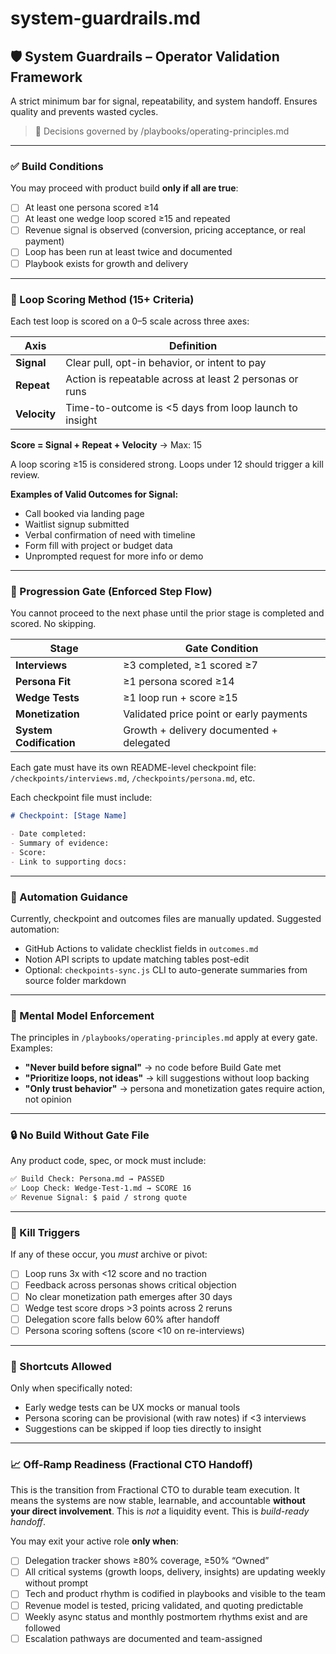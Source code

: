 # system-guardrails.md

## 🛡️ System Guardrails – Operator Validation Framework

A strict minimum bar for signal, repeatability, and system handoff. Ensures quality and prevents wasted cycles.

> 🧠 Decisions governed by /playbooks/operating-principles.md

---

### ✅ Build Conditions

You may proceed with product build **only if all are true**:

- [ ] At least one persona scored ≥14
- [ ] At least one wedge loop scored ≥15 and repeated
- [ ] Revenue signal is observed (conversion, pricing acceptance, or real payment)
- [ ] Loop has been run at least twice and documented
- [ ] Playbook exists for growth and delivery

---

### 🥮 Loop Scoring Method (15+ Criteria)

Each test loop is scored on a 0–5 scale across three axes:

| Axis         | Definition                                              |
| ------------ | ------------------------------------------------------- |
| **Signal**   | Clear pull, opt-in behavior, or intent to pay           |
| **Repeat**   | Action is repeatable across at least 2 personas or runs |
| **Velocity** | Time-to-outcome is <5 days from loop launch to insight  |

**Score = Signal + Repeat + Velocity** → Max: 15

A loop scoring ≥15 is considered strong. Loops under 12 should trigger a kill review.

**Examples of Valid Outcomes for Signal:**

- Call booked via landing page
- Waitlist signup submitted
- Verbal confirmation of need with timeline
- Form fill with project or budget data
- Unprompted request for more info or demo

---

### 🔁 Progression Gate (Enforced Step Flow)

You cannot proceed to the next phase until the prior stage is completed and scored. No skipping.

| Stage                   | Gate Condition                           |
| ----------------------- | ---------------------------------------- |
| **Interviews**          | ≥3 completed, ≥1 scored ≥7               |
| **Persona Fit**         | ≥1 persona scored ≥14                    |
| **Wedge Tests**         | ≥1 loop run + score ≥15                  |
| **Monetization**        | Validated price point or early payments  |
| **System Codification** | Growth + delivery documented + delegated |

Each gate must have its own README-level checkpoint file:
`/checkpoints/interviews.md`, `/checkpoints/persona.md`, etc.

Each checkpoint file must include:

```markdown
# Checkpoint: [Stage Name]

- Date completed:
- Summary of evidence:
- Score:
- Link to supporting docs:
```

---

### 🔄 Automation Guidance

Currently, checkpoint and outcomes files are manually updated. Suggested automation:

- GitHub Actions to validate checklist fields in `outcomes.md`
- Notion API scripts to update matching tables post-edit
- Optional: `checkpoints-sync.js` CLI to auto-generate summaries from source folder markdown

---

### 🧠 Mental Model Enforcement

The principles in `/playbooks/operating-principles.md` apply at every gate. Examples:

- **"Never build before signal"** → no code before Build Gate met
- **"Prioritize loops, not ideas"** → kill suggestions without loop backing
- **"Only trust behavior"** → persona and monetization gates require action, not opinion

---

### 🔒 No Build Without Gate File

Any product code, spec, or mock must include:

```markdown
✅ Build Check: Persona.md → PASSED  
✅ Loop Check: Wedge-Test-1.md → SCORE 16  
✅ Revenue Signal: $ paid / strong quote
```

---

### 🧨 Kill Triggers

If any of these occur, you _must_ archive or pivot:

- [ ] Loop runs 3x with <12 score and no traction
- [ ] Feedback across personas shows critical objection
- [ ] No clear monetization path emerges after 30 days
- [ ] Wedge test score drops >3 points across 2 reruns
- [ ] Delegation score falls below 60% after handoff
- [ ] Persona scoring softens (score <10 on re-interviews)

---

### 🧬 Shortcuts Allowed

Only when specifically noted:

- Early wedge tests can be UX mocks or manual tools
- Persona scoring can be provisional (with raw notes) if <3 interviews
- Suggestions can be skipped if loop ties directly to insight

---

### 📈 Off-Ramp Readiness (Fractional CTO Handoff)

This is the transition from Fractional CTO to durable team execution. It means the systems are now stable, learnable, and accountable **without your direct involvement**. This is _not_ a liquidity event. This is _build-ready handoff_.

You may exit your active role **only when**:

- [ ] Delegation tracker shows ≥80% coverage, ≥50% “Owned”
- [ ] All critical systems (growth loops, delivery, insights) are updating weekly without prompt
- [ ] Tech and product rhythm is codified in playbooks and visible to the team
- [ ] Revenue model is tested, pricing validated, and quoting predictable
- [ ] Weekly async status and monthly postmortem rhythms exist and are followed
- [ ] Escalation pathways are documented and team-assigned

